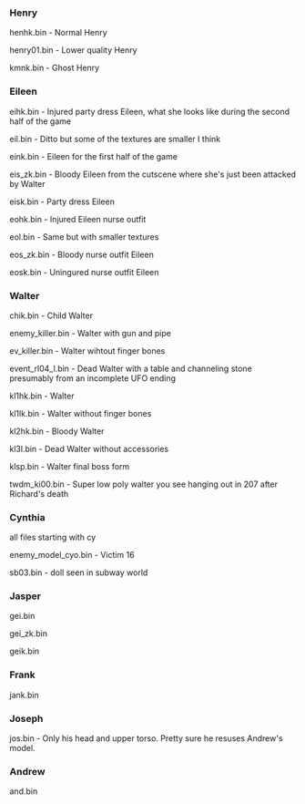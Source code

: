 ### Henry
henhk.bin - Normal Henry

henry01.bin - Lower quality Henry

kmnk.bin - Ghost Henry

### Eileen
eihk.bin - Injured party dress Eileen, what she looks like during the second half of the game

eil.bin - Ditto but some of the textures are smaller I think

eink.bin - Eileen for the first half of the game

eis_zk.bin - Bloody Eileen from the cutscene where she's just been attacked by Walter

eisk.bin - Party dress Eileen

eohk.bin - Injured Eileen nurse outfit

eol.bin - Same but with smaller textures

eos_zk.bin - Bloody nurse outfit Eileen

eosk.bin - Uningured nurse outfit Eileen 

### Walter
chik.bin - Child Walter

enemy_killer.bin - Walter with gun and pipe

ev_killer.bin - Walter wihtout finger bones

event_rl04_l.bin - Dead Walter with a table and channeling stone presumably from an incomplete UFO ending

kl1hk.bin - Walter

kl1lk.bin - Walter without finger bones

kl2hk.bin - Bloody Walter

kl3l.bin - Dead Walter without accessories

klsp.bin - Walter final boss form

twdm_ki00.bin - Super low poly walter you see hanging out in 207 after Richard's death


### Cynthia
all files starting with cy

enemy_model_cyo.bin - Victim 16

sb03.bin - doll seen in subway world


### Jasper
gei.bin

gei_zk.bin

geik.bin

### Frank
jank.bin

### Joseph
jos.bin - Only his head and upper torso. Pretty sure he resuses Andrew's model.

### Andrew
and.bin
